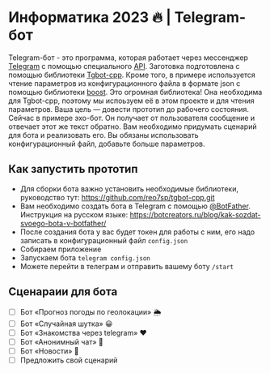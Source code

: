 # Информатика 2023 🔥 | Telegram-бот

Telegram-бот - это программа, которая работает через мессенджер [Telegram](https://telegram.org) с помощью специального [API](https://core.telegram.org/bots/api). Заготовка подготовлена с помощью библиотеки [Tgbot-cpp](https://github.com/reo7sp/tgbot-cpp.git). Кроме того, в примере используется чтение параметров из конфигурационного файла в формате json с помощью библиотеки [boost](https://www.boost.org). Это огромная библиотека! Она необходима для Tgbot-cpp, поэтому мы испоьзуем её в этом проекте и для чтения параметров. Ваша цель — довести прототип до рабочего состояния. Сейчас в примере эхо-бот. Он получает от пользователя сообщение и отвечает этот же текст обратно. Вам необходимо придумать сценарий для бота и реализовать его. Вы обязаны использовать конфигурационный файл, добавьте больше параметров.

## Как запустить прототип
- Для сборки бота важно установить необходимые библиотеки, руководство тут: https://github.com/reo7sp/tgbot-cpp.git
- Вам необходимо создать бота в Telegram с помощью [@BotFather](https://t.me/BotFather). Инструкция на русском языке: https://botcreators.ru/blog/kak-sozdat-svoego-bota-v-botfather/
- После создания бота у вас будет токен для работы с ним, его надо записать в конфигурационный файл `config.json`
- Собираем приложение
- Запускаем бота `telegram config.json`
- Можете перейти в телеграм и отправить вашему боту `/start`

## Сценараии для бота

- [ ] Бот «Прогноз погоды по геолокации» 🌦️
- [ ] Бот «Случайная шутка» 😀
- [ ] Бот «Знакомства через telegram» ❤️
- [ ] Бот «Анонимный чат» 💬
- [ ] Бот «Новости» 📰
- [ ] Предложить свой сценарий
